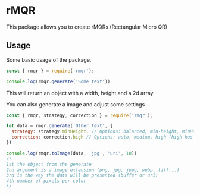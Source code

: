 # rMQR
This package allows you to create rMQRs (Rectangular Micro QR)

## Usage
Some basic usage of the package.
```js
const { rmqr } = require('rmqr');

console.log(rmqr.generate('Some text'))
```
This will return an object with a width, height and a 2d array.

You can also generate a image and adjust some settings
```js
const { rmqr, strategy, correction } = require('rmqr');

let data = rmqr.generate('Other text', {
  strategy: strategy.minHeight, // Options: balanced, min-height, minHeight, min-width, minWidth
  correction: correction.high // Options: auto, medium, high (high has a lower max characters)
})

console.log(rmqr.toImage(data, 'jpg', 'uri', 10))
/*
1st the object from the generate
2nd argument is a image extension (png, jpg, jpeg, webp, tiff...)
3rd is the way the data will be presented (buffer or uri)
4th number of pixels per color
*/
```
